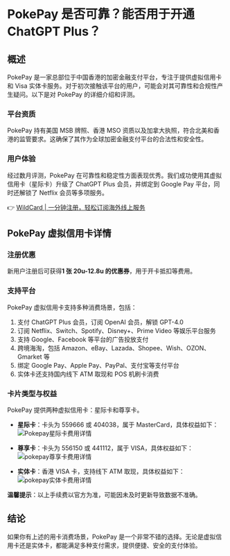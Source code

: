# PokePay 是否可靠？能否用于开通 ChatGPT Plus？

## 概述

PokePay 是一家总部位于中国香港的加密金融支付平台，专注于提供虚拟信用卡和 Visa 实体卡服务。对于初次接触该平台的用户，可能会对其可靠性和合规性产生疑问。以下是对 PokePay 的详细介绍和评测。

### 平台资质

PokePay 持有美国 MSB 牌照、香港 MSO 资质以及加拿大执照，符合北美和香港的监管要求。这确保了其作为全球加密金融支付平台的合法性和安全性。

### 用户体验

经过数月评测，PokePay 在可靠性和稳定性方面表现优秀。我们成功使用其虚拟信用卡（星际卡）升级了 ChatGPT Plus 会员，并绑定到 Google Pay 平台，同时还解锁了 Netflix 会员等多项服务。

👉 [WildCard | 一分钟注册，轻松订阅海外线上服务](https://bbtdd.com/WildCard)

## PokePay 虚拟信用卡详情

### 注册优惠

新用户注册后可获得**1 张 20u-12.8u 的优惠券**，用于开卡抵扣等费用。

### 支持平台

PokePay 虚拟信用卡支持多种消费场景，包括：

1. 支付 ChatGPT Plus 会员，订阅 OpenAI 会员，解锁 GPT-4.0
2. 订阅 Netflix、Switch、Spotify、Disney+、Prime Video 等娱乐平台服务
3. 支持 Google、Facebook 等平台的广告投放支付
4. 跨境海淘，包括 Amazon、eBay、Lazada、Shopee、Wish、OZON、Gmarket 等
5. 绑定 Google Pay、Apple Pay、PayPal、支付宝等支付平台
6. 实体卡还支持国内线下 ATM 取现和 POS 机刷卡消费

### 卡片类型与权益

PokePay 提供两种虚拟信用卡：星际卡和尊享卡。

- **星际卡**：卡头为 559666 或 404038，属于 MasterCard，具体权益如下：
  ![Pokepay星际卡费用详情](https://bbtdd.com/img/516117143832244.webp)

- **尊享卡**：卡头为 556150 或 441112，属于 VISA，具体权益如下：
  ![pokepay尊享卡费用详情](https://bbtdd.com/img/4793393904951.webp)

- **实体卡**：香港 VISA 卡，支持线下 ATM 取现，具体权益如下：
  ![pokepay实体卡费用详情](https://bbtdd.com/img/9718771091.webp)

**温馨提示**：以上手续费以官方为准，可能因未及时更新导致数据不准确。

## 结论

如果你有上述的用卡消费场景，PokePay 是一个非常不错的选择。无论是虚拟信用卡还是实体卡，都能满足多种支付需求，提供便捷、安全的支付体验。